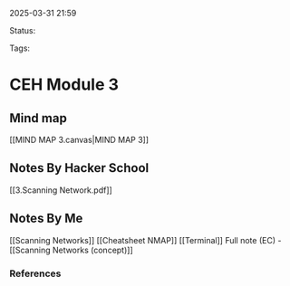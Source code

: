 2025-03-31 21:59

Status:

Tags:

# CEH Module 3

## Mind map 

[[MIND MAP 3.canvas|MIND MAP 3]]
## Notes By Hacker School
[[3.Scanning Network.pdf]]


## Notes By Me
[[Scanning Networks]]
[[Cheatsheet NMAP]]
[[Terminal]]
Full note (EC) - [[Scanning Networks (concept)]]



### References
